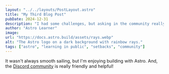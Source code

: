 ```yaml
---
layout: "../../layouts/PostLayout.astro"
title: "My Third Blog Post"
pubDate: 2024-12-31
description: "I had some challenges, but asking in the community really helped!"
author: "Astro Learner"
image:
url: "https://docs.astro.build/assets/rays.webp"
alt: "The Astro logo on a dark background with rainbow rays."
tags: ["astro", "learning in public", "setbacks", "community"]
---
```


It wasn't always smooth sailing, but I'm enjoying building with Astro. And, the [Discord community](https://astro.build/chat) is really friendly and helpful!
